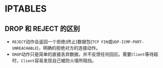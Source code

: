 # IPTABLES 
## DROP 和 REJECT 的区别 
- `REJECT`动作会返回一个拒绝(终止)数据包(`TCP FIN`或`UDP-ICMP-PORT-UNREACHABLE`)，明确的拒绝对方的连接动作。
- `DROP`动作只是简单的直接丢弃数据，并不反馈任何回应。需要`Client`等待超时，`Client`容易发现自己被防火墙所阻挡。


